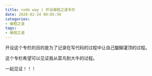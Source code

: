 ```yaml
---
title: code way | 开设编程之道专栏
date: 2020-02-24 00:05:59
categories:
- 编程之道
tags:
- 编程之道
---
```

开设这个专栏的目的是为了记录在写代码的过程中让自己醍醐灌顶的过程。

这个专栏希望可以见证我从菜鸟到大牛的过程。

<!-- more -->

一起见证！！！